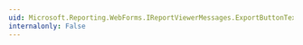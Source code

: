 ```yaml
---
uid: Microsoft.Reporting.WebForms.IReportViewerMessages.ExportButtonText
internalonly: False
---
```

